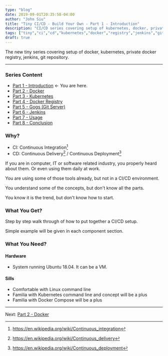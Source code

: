 ```yaml
---
type: "blog"
date: 2019-09-01T20:35:58-04:00
author: "John Siu"
title: "Tiny CI/CD - Build Your Own - Part 1 - Introduction"
description: "CI/CD series covering setup of kubernetes, docker, private (docker)registry, jenkins, git repository."
tags: ["tiny","ci","cd","kubernetes","docker","registry","jenkins","git"]
draft: true
---
```

The new tiny series covering setup of docker, kubernetes, private docker registry, jenkins, git repository.
<!--more-->

---

### Series Content

- [Part 1 - Introduction](/blog/tiny-ci-cd-p1-intro/)  <- You are here.
- [Part 2 - Docker](/blog/tiny-ci-cd-p2-docker/)
- [Part 3 - Kubernetes](/blog/tiny-ci-cd-p3-k8s/)
- [Part 4 - Docker Registry](/blog/tiny-ci-cd-p4-k8s-registry/)
- [Part 5 - Gogs (Git Server)](/blog/tiny-ci-cd-p5-k8s-gogs/)
- [Part 6 - Jenkins](/blog/tiny-ci-cd-p6-k8s-jenkins/)
- [Part 7 - Usage](/blog/tiny-ci-cd-p7-usage/)
- [Part 8 - Conclusion](/blog/tiny-ci-cd-p8-conclusion/)

### Why?

- CI: Continuous Integration[^1]
- CD: Continuous Delivery[^2] / Continuous Deployment[^3]

If you are in computer, IT or software related industry, you properly heard about them. Or even using them daily at work.

You are using some of those tools already, but not in a CI/CD environment.

You understand some of the concepts, but don't know all the parts.

You know it is the trend, but don't know how to start.

### What You Get?

Step by step walk through of how to put together a CI/CD setup.

Simple example will be given in each component section.

### What You Need?

#### Hardware

- System running Ubuntu 18.04. It can be a VM.

#### Sills

- Comfortable with Linux command line
- Familia with Kubernetes command line and concept will be a plus
- Familia with Docker Compose will be a plus

---

Next: [Part 2 - Docker](/blog/tiny-ci-cd-p2-docker/)

[^1]: https://en.wikipedia.org/wiki/Continuous_integration
[^2]: https://en.wikipedia.org/wiki/Continuous_delivery
[^3]: https://en.wikipedia.org/wiki/Continuous_deployment
